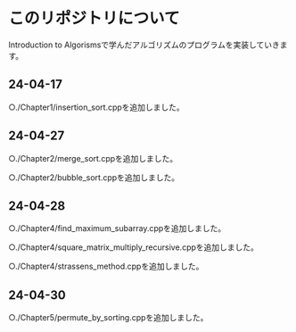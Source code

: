 # このリポジトリについて
Introduction to Algorismsで学んだアルゴリズムのプログラムを実装していきます。

## 24-04-17
○./Chapter1/insertion_sort.cppを追加しました。
## 24-04-27
○./Chapter2/merge_sort.cppを追加しました。

○./Chapter2/bubble_sort.cppを追加しました。
## 24-04-28
○./Chapter4/find_maximum_subarray.cppを追加しました。

○./Chapter4/square_matrix_multiply_recursive.cppを追加しました。

○./Chapter4/strassens_method.cppを追加しました。
## 24-04-30
○./Chapter5/permute_by_sorting.cppを追加しました。
